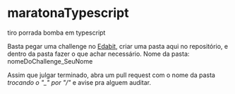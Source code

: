# maratonaTypescript
tiro porrada bomba em typescript

Basta pegar uma challenge no [Edabit](https://edabit.com/challenges), criar uma pasta aqui no repositório, e dentro da pasta fazer o que achar necessário.
Nome da pasta: nomeDoChallenge_SeuNome

Assim que julgar terminado, abra um pull request com o nome da pasta *trocando o "_" por "/"* e avise pra alguem auditar.

